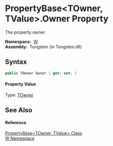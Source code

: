 PropertyBase&lt;TOwner, TValue>.Owner Property
==============================================
   The property owner

  **Namespace:**  [W][1]  
  **Assembly:**  Tungsten (in Tungsten.dll)

Syntax
------

```csharp
public TOwner Owner { get; set; }
```

#### Property Value
Type: [TOwner][2]

See Also
--------

#### Reference
[PropertyBase&lt;TOwner, TValue> Class][2]  
[W Namespace][1]  

[1]: ../README.md
[2]: README.md